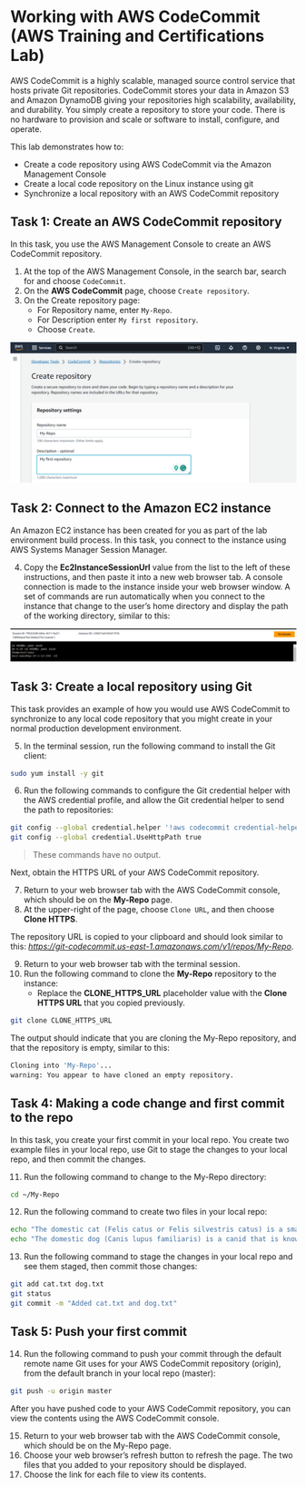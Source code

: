# Working with AWS CodeCommit (AWS Training and Certifications Lab)

AWS CodeCommit is a highly scalable, managed source control service that hosts private Git repositories. CodeCommit stores your data in Amazon S3 and Amazon DynamoDB giving your repositories high scalability, availability, and durability. You simply create a repository to store your code. There is no hardware to provision and scale or software to install, configure, and operate.

This lab demonstrates how to:

- Create a code repository using AWS CodeCommit via the Amazon Management Console
- Create a local code repository on the Linux instance using git
- Synchronize a local repository with an AWS CodeCommit repository

## Task 1: Create an AWS CodeCommit repository

In this task, you use the AWS Management Console to create an AWS CodeCommit repository.

1. At the top of the AWS Management Console, in the search bar, search for and choose `CodeCommit`.
2. On the __AWS CodeCommit__ page, choose `Create repository`.
3. On the Create repository page:
    - For Repository name, enter `My-Repo`.
    - For Description enter `My first repository`.
    - Choose `Create`.

![awsCodeCommit_task1](https://github.com/tuyojr/aws_CodeCommit/blob/main/awsCodeCommit_task1.png)

## Task 2: Connect to the Amazon EC2 instance
An Amazon EC2 instance has been created for you as part of the lab environment build process. In this task, you connect to the instance using AWS Systems Manager Session Manager.

4. Copy the __Ec2InstanceSessionUrl__ value from the list to the left of these instructions, and then paste it into a new web browser tab.
A console connection is made to the instance inside your web browser window. A set of commands are run automatically when you connect to the instance that change to the user’s home directory and display the path of the working directory, similar to this:

![awsCodeCommit_task2](https://github.com/tuyojr/aws_CodeCommit/blob/main/awsCodeCommit_task2.png)

## Task 3: Create a local repository using Git
This task provides an example of how you would use AWS CodeCommit to synchronize to any local code repository that you might create in your normal production development environment.

5. In the terminal session, run the following command to install the Git client:

```BASH
sudo yum install -y git
```

6. Run the following commands to configure the Git credential helper with the AWS credential profile, and allow the Git credential helper to send the path to repositories:

```BASH
git config --global credential.helper '!aws codecommit credential-helper $@'
git config --global credential.UseHttpPath true
```

> These commands have no output.

Next, obtain the HTTPS URL of your AWS CodeCommit repository.

7. Return to your web browser tab with the AWS CodeCommit console, which should be on the __My-Repo__ page.
8. At the upper-right of the page, choose `Clone URL`, and then choose __Clone HTTPS__.

The repository URL is copied to your clipboard and should look similar to this: _https://git-codecommit.us-east-1.amazonaws.com/v1/repos/My-Repo_.

9. Return to your web browser tab with the terminal session.
10. Run the following command to clone the __My-Repo__ repository to the instance:
    - Replace the __CLONE_HTTPS_URL__ placeholder value with the __Clone HTTPS URL__ that you copied previously.

```BASH
git clone CLONE_HTTPS_URL
```

The output should indicate that you are cloning the My-Repo repository, and that the repository is empty, similar to this:

```BASH
Cloning into 'My-Repo'...
warning: You appear to have cloned an empty repository.
```

## Task 4: Making a code change and first commit to the repo
In this task, you create your first commit in your local repo. You create two example files in your local repo, use Git to stage the changes to your local repo, and then commit the changes.

11. Run the following command to change to the My-Repo directory:

```BASH
cd ~/My-Repo
```

12. Run the following command to create two files in your local repo:

```BASH
echo "The domestic cat (Felis catus or Felis silvestris catus) is a small, usually furry, domesticated, and carnivorous mammal." >cat.txt
echo "The domestic dog (Canis lupus familiaris) is a canid that is known as man's best friend." >dog.txt
```

13. Run the following command to stage the changes in your local repo and see them staged, then commit those changes:

```BASH
git add cat.txt dog.txt
git status
git commit -m "Added cat.txt and dog.txt"
```

## Task 5: Push your first commit

14. Run the following command to push your commit through the default remote name Git uses for your AWS CodeCommit repository (origin), from the default branch in your local repo (master):

```BASH
git push -u origin master
```

After you have pushed code to your AWS CodeCommit repository, you can view the contents using the AWS CodeCommit console.

15. Return to your web browser tab with the AWS CodeCommit console, which should be on the My-Repo page.
16. Choose your web browser’s refresh button to refresh the page.
The two files that you added to your repository should be displayed.
17. Choose the link for each file to view its contents.